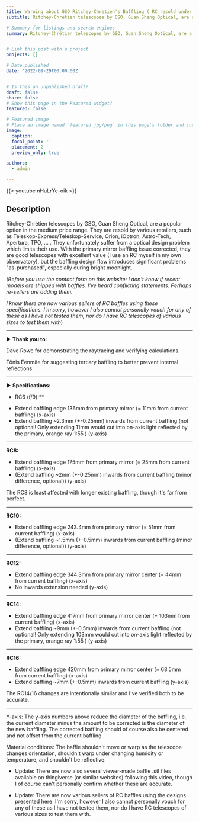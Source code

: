 ```yaml
---
title: Warning about GSO Ritchey-Chretien's Baffling ( RC resold under Orion, TS-Optics, .. )
subtitle: Ritchey-Chrétien telescopes by GSO, Guan Sheng Optical, are a popular option in the medium price range. They unfortunately suffer from a optical design problem which limits their use.

# Summary for listings and search engines
summary: Ritchey-Chrétien telescopes by GSO, Guan Sheng Optical, are a popular option in the medium price range. They are resold by various retailers, such as Teleskop-Express/Teleskop-Service, Orion, iOptron, Astro-Tech, Apertura, TPO, ... . They unfortunately suffer from a optical design problem which limits their use. With the primary mirror baffling issue corrected, they are good telescopes with excellent value (I use an RC myself in my own observatory), but the baffling design flaw introduces significant problems "as-purchased", especially during bright moonlight. 


# Link this post with a project
projects: []

# Date published
date: '2022-09-29T00:00:00Z'


# Is this an unpublished draft?
draft: false
share: false
# Show this page in the Featured widget?
featured: false

# Featured image
# Place an image named `featured.jpg/png` in this page's folder and customize its options here.
image:
  caption: 
  focal_point: ''
  placement: 2
  preview_only: true

authors:
  - admin

---
```


{{< youtube nHuLrYe-oik >}}

## Description
Ritchey-Chrétien telescopes by GSO, Guan Sheng Optical, are a popular option in the medium price range. They are resold by various retailers, such as Teleskop-Express/Teleskop-Service, Orion, iOptron, Astro-Tech, Apertura, TPO, ... . They unfortunately suffer from a optical design problem which limits their use. With the primary mirror baffling issue corrected, they are good telescopes with excellent value (I use an RC myself in my own observatory), but the baffling design flaw introduces significant problems "as-purchased", especially during bright moonlight. 

*(Before you use the contact form on this website: 
I don't know if recent models are shipped with baffles. I've heard conflicting statements. Perhaps re-sellers are adding them.*

*I know there are now various sellers of RC baffles using these specifications. I'm sorry, however I also cannot personally vouch for any of these as I have not tested them, nor do I have RC telescopes of various sizes to test them with*)


-----------------------------------------------------
► **Thank you to:**

Dave Rowe for demonstrating the raytracing and verifying calculations.

Tõnis Eenmäe for suggesting tertiary baffling to better prevent internal reflections.

-----------------------------------------------------

► **Specifications:**

* RC6 (f/9):** 
- Extend baffling edge 136mm from primary mirror (= 11mm from current baffling) (x-axis)
- Extend baffling ~2.3mm (+-0.25mm) inwards from current baffling (not optional! Only extending 11mm would cut into on-axis light reflected by the primary, orange ray 1:55 ) (y-axis)

-----------------------------------------------------
**RC8:** 
- Extend baffling edge 175mm from primary mirror (= 25mm from current baffling) (x-axis)
- (Extend baffling ~2mm (+-0.25mm) inwards from current baffling  (minor difference, optional)) (y-axis)

The RC8 is least affected with longer existing baffling, though it's far from perfect.

-----------------------------------------------------
**RC10:** 
- Extend baffling edge 243.4mm from primary mirror (= 51mm from current baffling) (x-axis)
- (Extend baffling ~1.5mm (+-0.5mm) inwards from current baffling (minor difference, optional)) (y-axis)

-----------------------------------------------------
**RC12:**  
- Extend baffling edge 344.3mm from primary mirror center (= 44mm from current baffling) (x-axis)
- No inwards extension needed (y-axis)

-----------------------------------------------------
**RC14:** 
- Extend baffling edge 417mm from primary mirror center (= 103mm from current baffling) (x-axis)
- Extend baffling ~9mm (+-0.5mm) inwards from current baffling (not optional! Only extending 103mm would cut into on-axis light reflected by the primary, orange ray 1:55 ) (y-axis)

----------------------------------------------------- 
**RC16:** 
- Extend baffling edge 420mm from primary mirror center (= 68.5mm from current baffling) (x-axis)
- Extend baffling ~7mm (+-0.5mm) inwards from current baffling (y-axis)

The RC14/16 changes are intentionally similar and I've verified both to be accurate. 

-----------------------------------------------------

Y-axis:
The y-axis numbers above reduce the diameter of the baffling, i.e. the current diameter minus the amount to be corrected is the diameter of the new baffling. The corrected baffling should of course also be centered and not offset from the current baffling. 

Material conditions: 
The baffle shouldn't move or warp as the telescope changes orientation, shouldn't warp under changing humidity or temperature, and shouldn't be reflective. 

- Update: There are now also several viewer-made baffle .stl files available on thingiverse (or similar websites) following this video, though I of course can't personally confirm whether these are accurate.

- Update: There are now various sellers of RC baffles using the designs presented here. I'm sorry, however I also cannot personally vouch for any of these as I have not tested them, nor do I have RC telescopes of various sizes to test them with.
